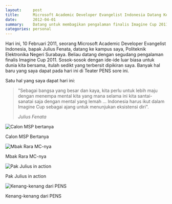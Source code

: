 ```yaml
---
layout:     post
title:      Microsoft Academic Developer Evangelist Indonesia Datang Ke PENS
date:       2012-04-01
summary:    Datang untuk membagikan pengalaman finalis Imagine Cup 2011
categories: personal
---
```


Hari ini, 10 Februari 2011, seorang Microsoft Academic Developer Evangelist Indonesia, bapak Julius Fenata, datang ke kampus saya, Politeknik Elektronika Negeri Surabaya. Beliau datang dengan segudang pengalaman finalis Imagine Cup 2011. Sosok-sosok dengan ide-ide luar biasa untuk dunia kita bersama, itulah sedikt yang terbersit dipikiran saya. Banyak hal baru yang saya dapat pada hari ini di Teater PENS sore ini.

Satu hal yang saya dapat hari ini:
<blockquote>
	<p>
		"Sebagai bangsa yang besar dan kaya, kita perlu untuk lebih maju dengan menempa mental kita yang mana selama ini kita santai-sanatai saja dengan mental yang lemah ... Indonesia harus ikut dalam Imagine Cup sebagai ajang untuk menunjukan eksistensi diri".
	</p>
	<footer><cite title="Julius Fenata">Julius Fenata</cite></footer>
</blockquote>

![Calon MSP bertanya](http://sapikuda.com/images/posts/2012-04-01-microsoft-academic-developer-evangelist-indonesia-datang-ke-pens/img_0314.jpg)

Calon MSP Bertanya

![Mbak Rara MC-nya](http://sapikuda.com/images/posts/2012-04-01-microsoft-academic-developer-evangelist-indonesia-datang-ke-pens/img_0316.jpg)

Mbak Rara MC-nya

![Pak Julius in action](http://sapikuda.com/images/posts/2012-04-01-microsoft-academic-developer-evangelist-indonesia-datang-ke-pens/img_0364.jpg)

Pak Julius in action

![Kenang-kenang dari PENS](http://sapikuda.com/images/posts/2012-04-01-microsoft-academic-developer-evangelist-indonesia-datang-ke-pens/img_0387.jpg)

Kenang-kenang dari PENS